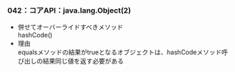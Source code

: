 ### 042：コアAPI：java.lang.Object(2)        
* 併せてオーバーライドすべきメソッド        
    hashCode()      
* 理由      
    equalsメソッドの結果がtrueとなるオブジェクトは、hashCodeメソッド呼び出しの結果同じ値を返す必要がある      
